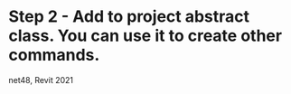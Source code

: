# Step 2 - Add to project abstract class. You can use it to create other commands.
net48, Revit 2021
